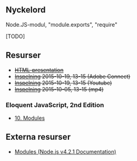 ## Nyckelord

Node.JS-modul, "module.exports", "require"

[TODO]

## Resurser

- <del>[HTML-presentation](https://rawgit.com/1dv021/syllabus/master/presentationer/07/index.html#)</del>
- <del>[Inspelning](https://connect.sunet.se/p4pfs82sbdg/) 2015-10-19, 13-15 (Adobe Connect)</del>
- <del>[Inspelning](https://youtu.be/TKeS0D1w05E) 2015-10-19, 13-15 (Youtube)</del>
- <del>[Inspelning](http://orion.lnu.se/pub/education/course/1DV021/HT15/lectures/1dv021-f07.mp4) 2015-10-05, 13-15 (mp4)</del>

### Eloquent JavaScript, 2nd Edition 

- [10. Modules](http://eloquentjavascript.net/10_modules.html)

## Externa resurser

- [Modules (Node.js v4.2.1 Documentation)](https://nodejs.org/api/modules.html)
